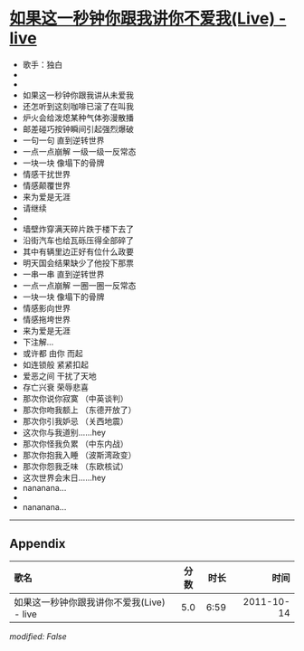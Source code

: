 # [如果这一秒钟你跟我讲你不爱我(Live) - live](https://music.163.com/song?id=64206)

* 歌手：独白
*
*
* 如果这一秒钟你跟我讲从未爱我
* 还怎听到这刻咖啡已滚了在叫我
* 炉火会给泼熄某种气体弥漫散播
* 邮差碰巧按钟瞬间引起强烈爆破
* 一句一句 直到逆转世界
* 一点一点崩解 一级一级一反常态
* 一块一块 像塌下的骨牌
* 情感干扰世界
* 情感颠覆世界
* 来为爱是无涯
* 请继续
* 
* 墙壁炸穿满天碎片跌于楼下去了
* 沿街汽车也给瓦砾压得全部碎了
* 其中有辆里边正好有位什么政要
* 明天国会结果缺少了他投下那票
* 一串一串 直到逆转世界
* 一点一点崩解 一圈一圈一反常态
* 一块一块 像塌下的骨牌
* 情感影向世界
* 情感拖垮世界
* 来为爱是无涯
* 下注解...
* 或许都 由你 而起
* 如连锁般 紧紧扣起
* 爱恶之间 干扰了天地
* 存亡兴衰 荣辱悲喜
* 那次你说你寂寞 （中英谈判）
* 那次你吻我额上 （东德开放了）
* 那次你引我妒忌 （关西地震）
* 这次你与我道别......hey
* 那次你怪我负累 （中东内战）
* 那次你抱我入睡 （波斯湾政变）
* 那次你怨我乏味 （东欧核试）
* 这次世界会末日......hey
* nananana...
* 
* nananana...


---

## Appendix

|歌名|分数|时长|时间|
|:---|:---:|---:|---:|
|如果这一秒钟你跟我讲你不爱我(Live) - live|5.0|6:59|2011-10-14

*modified: False*
